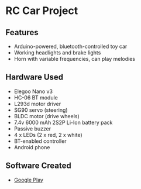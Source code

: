 # RC Car Project

## Features

 - Arduino-powered, bluetooth-controlled toy car
 - Working headlights and brake lights
 - Horn with variable frequencies, can play melodies

## Hardware Used

 - Elegoo Nano v3
 - HC-06 BT module
 - L293d motor driver
 - SG90 servo (steering)
 - BLDC motor (drive wheels)
 - 7.4v 6000 mAh 2S2P Li-Ion battery pack
 - Passive buzzer
 - 4 x LEDs (2 x red, 2 x white)
 - BT-enabled controller
 - Android phone

## Software Created

 - [Google Play](#)
